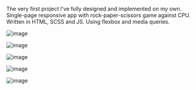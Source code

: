 The very first project I've fully designed and implemented on my own. 
Single-page responsive app with rock-paper-scissors game against CPU.
Written in HTML, SCSS and JS. Using flexbox and media queries.

![image](https://user-images.githubusercontent.com/36503817/73486181-e2fab480-43a4-11ea-876d-025c141873e1.png)

![image](https://user-images.githubusercontent.com/36503817/73486195-eb52ef80-43a4-11ea-9089-835c87b6efcf.png)

![image](https://user-images.githubusercontent.com/36503817/73486217-fa39a200-43a4-11ea-8414-29afca94a820.png)

![image](https://user-images.githubusercontent.com/36503817/73486242-06256400-43a5-11ea-85d2-e9fde309300c.png)

![image](https://user-images.githubusercontent.com/36503817/73486263-10dff900-43a5-11ea-9f2e-e6c95fb5accf.png)
